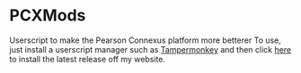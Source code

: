 # PCXMods
Userscript to make the Pearson Connexus platform more betterer
To use, just install a userscript manager such as [Tampermonkey](https://www.tampermonkey.net/) and then click [here](http://filipk.in/s/pcxmods.user.js) to install the latest release off my website.
